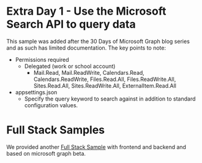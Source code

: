 # Extra Day 1 - Use the Microsoft Search API to query data

This sample was added after the 30 Days of Microsoft Graph blog series and as such has limited documentation.  The key points to note:

- Permissions required
  - Delegated (work or school account)
    - Mail.Read, Mail.ReadWrite, Calendars.Read, Calendars.ReadWrite, Files.Read.All, Files.ReadWrite.All, Sites.Read.All, Sites.ReadWrite.All, ExternalItem.Read.All
- appsettings.json
  - Specify the query keyword to search against in addition to standard configuration values.

# Full Stack Samples
We provided another [Full Stack Sample](https://github.com/microsoft/MicrosoftGraphSearchDemo) with frontend and backend and based on microsoft graph beta.

